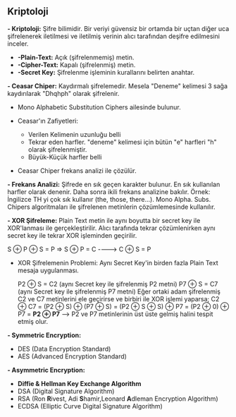 ## Kriptoloji

**- Kriptoloji:** Şifre bilimidir. Bir veriyi güvensiz bir ortamda bir uçtan diğer uca şifrelenerek iletilmesi ve iletilmiş verinin alıcı tarafından deşifre edilmesini inceler.

 * **-Plain-Text:** Açık (şifrelenmemiş) metin.
 * **-Cipher-Text:** Kapalı (şifrelenmiş) metin.
 * **-Secret Key:** Şifrelenme işleminin kurallarını belirten anahtar. 

**- Ceasar Chiper:** Kaydırmalı şifrelemedir. Mesela "Deneme" kelimesi 3 sağa kaydırılarak "Dhqhph" olarak şifrelenir.

  * Mono Alphabetic Substitution Ciphers ailesinde bulunur.

  * Ceasar'ın Zafiyetleri:
    * Verilen Kelimenin uzunluğu belli
    * Tekrar eden harfler. "deneme" kelimesi için bütün "e" harfleri "h" olarak şifrelenmiştir.
    * Büyük-Küçük harfler belli
  
  * Ceasar Chiper frekans analizi ile çözülür. 
  
**- Frekans Analizi:** Şifrede en sık geçen karakter bulunur. En sık kullanılan harfler olarak denenir. Daha sonra ikili frekans analizine bakılır. Örnek: İngilizce TH yi çok sık kullanır (the, those, there...). Mono Alpha. Subs. Chipers algoritmaları ile şifrelenen metinlerin çözümlemesinde kullanılır.

**- XOR Şifreleme:** Plain Text metin ile aynı boyutta bir secret key ile XOR'lanması ile gerçekleştirilir. Alıcı tarafında tekrar çözümlenirken aynı secret key ile tekrar XOR işleminden geçirilir.
  
  S ⊕ P ⊕ S = P => S ⊕ P = C ----> C ⊕ S = P
  
  * XOR Şifrelemenin Problemi: Aynı Secret Key'in birden fazla Plain Text mesaja uygulanması.
  
    P2 ⊕ S = C2 (aynı Secret key ile şifrelenmiş P2 metni)
    P7 ⊕ S = C7 (aynı Secret key ile şifrelenmiş P7 metni)
    Eğer ortaki adam şifrelenmiş C2 ve C7 metinlerini ele geçirirse ve birbiri ile XOR işlemi yaparsa;
     C2 ⊕ C7 = (P2 ⊕ S) ⊕ (P7 ⊕ S) = (P2 ⊕ S ⊕ S) ⊕ P7 = (P2 ⊕ 0) ⊕ P7 = **P2 ⊕ P7** --> P2 ve P7 metinlerinin üst üste gelmiş halini tespit etmiş olur.

**- Symmetric Encryption:**
 * DES (Data Encryption Standard)
 * AES (Advanced Encryption Standard)

**- Asymmetric Encryption:**
 * **Diffie & Hellman Key Exchange Algorithm**
 * DSA (Digital Signature Algorithm)
 * RSA (Ron **R**ivest, Adi **S**hamir,Leonard **A**dleman Encryption Algorithm)
 * ECDSA (Elliptic Curve Digital Signature Algorithm)






